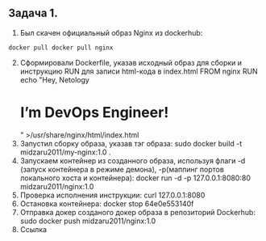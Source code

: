 ## Задача 1. 
1. Был скачен официальный образ Nginx  из dockerhub:
```
docker pull docker pull nginx
```
2. Сформировали Dockerfile, указав исходный образ для сборки и инструкцию RUN для записи html-кода в index.html
    FROM nginx
    RUN echo "<html><head>Hey, Netology</head><body><h1>I’m DevOps Engineer!</h1></body></html>" >/usr/share/nginx/html/index.html
3. Запустил сборку образа, указав тэг образа:
    sudo docker build -t midzaru2011/my-nginx:1.0 .
4. Запускаем контейнер из созданного образа, используя флаги -d (запуск контейнера в режиме демона), -p(маппинг портов локального хоста и контейнера):
   docker run -d -p 127.0.0.1:8080:80 midzaru2011/nginx:1.0
5. Проверка исполнения инструкции:
   curl 127.0.0.1:8080
6. Остановка контейнера:
    docker stop 64e0e553140f
7. Отправка докер созданого докер образа в репозиторий Dockerhub:
    sudo docker push midzaru2011/nginx:1.0
8. Ссылка 
